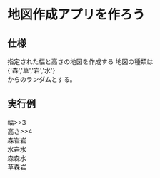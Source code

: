 # 地図作成アプリを作ろう

## 仕様
指定された幅と高さの地図を作成する 
地図の種類は  
{'森','草','岩','水'}  
からのランダムとする。  

## 実行例
幅>>3  
高さ>>4  
森岩岩  
水岩水  
森森水  
草森岩  



